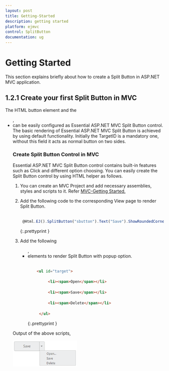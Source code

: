```yaml
---
layout: post
title: Getting-Started
description: getting started 
platform: ejmvc
control: SplitButton
documentation: ug
---
```


# Getting Started 

This section explains briefly about how to create a Split Button in ASP.NET MVC application.

## 1.2.1 Create your first Split Button in MVC

The HTML button element and the <UL>, <LI> can be easily configured as Essential ASP.NET MVC Split Button control.  The basic rendering of Essential ASP.NET MVC Split Button is achieved by using default functionality. Initially the TargetID is a mandatory one, without this field it acts as normal button on two sides.

### Create Split Button Control in MVC

Essential ASP.NET MVC Split Button control contains built-in features such as Click and different option choosing. You can easily create the Split Button control by using HTML helper as follows.

1. You can create an MVC Project and add necessary assemblies, styles and scripts to it.  Refer [MVC-Getting Started.](http://docs.syncfusion.com/aspnetmvc/splitbutton/getting-started)
2. Add the following code to the corresponding View page to render Split Button.


   ~~~ js

	@Html.EJ().SplitButton("sbutton").Text("Save").ShowRoundedCorner(true).Size(ButtonSize.Large).TargetID("target")

   ~~~
   {:.prettyprint }

3. Add the following <UL>, <LI> elements to render Split Button with popup option.


   ~~~ html
   
       <ul id="target">

            <li><span>Open</span></li>

            <li><span>Save</span></li>

            <li><span>Delete</span></li>

        </ul>      

   ~~~
   {:.prettyprint }

Output of the above scripts,



![](Getting-Started_images/Getting-Started_img1.png)



